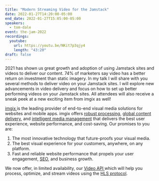 ```yaml
---
title: "Modern Streaming Video for the Jamstack"
date: 2022-01-27T14:20:00-05:00
end_date: 2022-01-27T15:05:00-05:00
speakers:
  - tom-dale
event: the-jam-2022
recordings:
  youtube:
    url: https://youtu.be/NKit7p3qjy4
    length: "43:20"
draft: false
---
```


2021 has shown us great growth and adoption of using Jamstack sites and videos to deliver our content. 74% of marketers say video has a better return on investment than static imagery. In my talk I will share with you several methods to deliver video on your Jamstack sites. I will explore new advancements in video delivery and focus on how to set up better performing videos on your Jamstack sites. All attendees will also receive a sneak peek at a new exciting item from imgix as well!

[imgix ](http://imgix.com/)is the leading provider of end-to-end visual media solutions for websites and mobile apps. imgix offers [robust processing](https://docs.imgix.com/apis/rendering), [global content delivery](https://imgix.com/solutions/cdn-delivery), and [intelligent media management](https://imgix.com/solutions/image-management) that delivers the best user experience, website performance, and cost-saving. Our promises to you are:

1. The most innovative technology that future-proofs your visual media.
2. The best visual experience for your customers, anywhere, on any platform.
3. Fast and reliable website performance that propels your user engagement, [SEO](https://docs.imgix.com/best-practices/improving-seo-traffic), and business growth.

We now offer, in limited availability, our [Video API ](https://blog.imgix.com/2022/01/18/video-api-limited-availability)which will help you process, optimize, and stream videos using the [HLS protocol](https://blog.imgix.com/2021/12/15/streaming-video-part-3-http-live-streaming).
